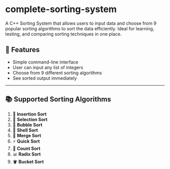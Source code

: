 # complete-sorting-system
A C++ Sorting System that allows users to input data and choose from 9 popular sorting algorithms to sort the data efficiently. Ideal for learning, testing, and comparing sorting techniques in one place.
## 🚀 Features

- Simple command-line interface
- User can input any list of integers
- Choose from 9 different sorting algorithms
- See sorted output immediately

---

## 📚 Supported Sorting Algorithms

1. 🧩 **Insertion Sort**
2. 🧮 **Selection Sort**
3. 🫧 **Bubble Sort**
4. 🐚 **Shell Sort**
5. 🔀 **Merge Sort**
6. ⚡ **Quick Sort**
7. 🔢 **Count Sort**
8. 📊 **Radix Sort**
9. 🪣 **Bucket Sort**
